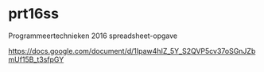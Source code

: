 # prt16ss
Programmeertechnieken 2016 spreadsheet-opgave

https://docs.google.com/document/d/1Ipaw4hIZ_5Y_S2QVP5cv37oSGnJZbmUf15B_t3sfpGY

